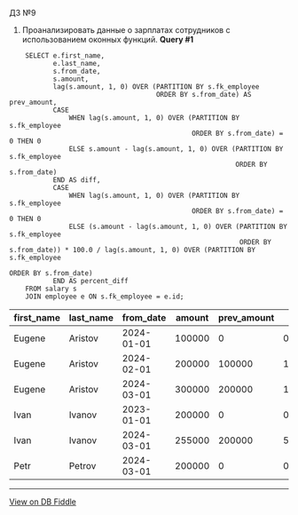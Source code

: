 ДЗ №9
1. Проанализировать данные о зарплатах сотрудников с использованием оконных функций.
**Query #1**
```
    SELECT e.first_name,
           e.last_name,
           s.from_date,
           s.amount,
           lag(s.amount, 1, 0) OVER (PARTITION BY s.fk_employee
                                     ORDER BY s.from_date) AS prev_amount,
           CASE
               WHEN lag(s.amount, 1, 0) OVER (PARTITION BY s.fk_employee
                                              ORDER BY s.from_date) = 0 THEN 0
               ELSE s.amount - lag(s.amount, 1, 0) OVER (PARTITION BY s.fk_employee
                                                         ORDER BY s.from_date)
           END AS diff,
           CASE
               WHEN lag(s.amount, 1, 0) OVER (PARTITION BY s.fk_employee
                                              ORDER BY s.from_date) = 0 THEN 0
               ELSE (s.amount - lag(s.amount, 1, 0) OVER (PARTITION BY s.fk_employee
                                                          ORDER BY s.from_date)) * 100.0 / lag(s.amount, 1, 0) OVER (PARTITION BY s.fk_employee
                                                                                                                     ORDER BY s.from_date)
           END AS percent_diff
    FROM salary s
    JOIN employee e ON s.fk_employee = e.id;
```

| first_name | last_name | from_date  | amount | prev_amount | diff   | percent_diff         |
| ---------- | --------- | ---------- | ------ | ----------- | ------ | -------------------- |
| Eugene     | Aristov   | 2024-01-01 | 100000 | 0           | 0      | 0                    |
| Eugene     | Aristov   | 2024-02-01 | 200000 | 100000      | 100000 | 100.0000000000000000 |
| Eugene     | Aristov   | 2024-03-01 | 300000 | 200000      | 100000 | 50.0000000000000000  |
| Ivan       | Ivanov    | 2023-01-01 | 200000 | 0           | 0      | 0                    |
| Ivan       | Ivanov    | 2024-03-01 | 255000 | 200000      | 55000  | 27.5000000000000000  |
| Petr       | Petrov    | 2024-03-01 | 200000 | 0           | 0      | 0                    |

---

[View on DB Fiddle](https://www.db-fiddle.com/f/eQ8zNtAFY88i8nB4GRB65V/5)